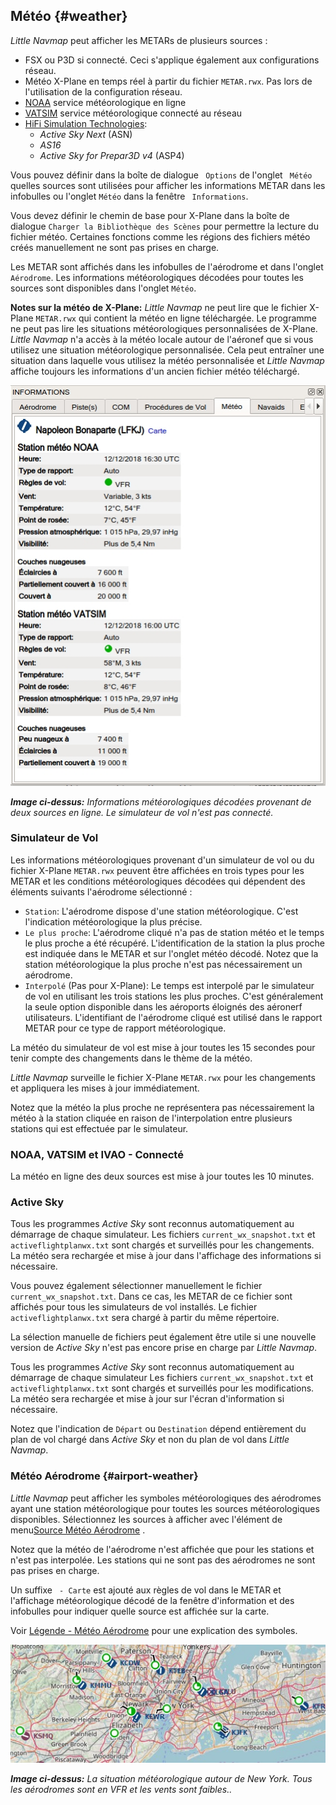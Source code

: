 ## Météo {#weather}

_Little Navmap_ peut afficher les METARs de plusieurs sources :

* FSX ou P3D si connecté. Ceci s'applique également aux configurations réseau.
* Météo X-Plane en temps réel à partir du fichier `METAR.rwx`. Pas lors de l'utilisation de la configuration réseau.
* [NOAA](http://www.weather.gov) service météorologique en ligne
* [VATSIM](http://www.vatsim.net) service météorologique connecté au réseau
* [HiFi Simulation Technologies](http://www.hifisimtech.com):
  * _Active Sky Next_ \(ASN\)
  * _AS16_
  * _Active Sky for Prepar3D v4_ \(ASP4\)

Vous pouvez définir dans la boîte de dialogue ` Options` de l'onglet ` Météo` quelles sources sont utilisées pour afficher les informations METAR dans les infobulles ou l'onglet `Météo` dans la fenêtre ` Informations`.

Vous devez définir le chemin de base pour X-Plane dans la boîte de dialogue `Charger la Bibliothèque des Scènes` pour permettre la lecture du fichier météo. Certaines fonctions comme les régions des fichiers météo créés manuellement ne sont pas prises en charge.

Les METAR sont affichés dans les infobulles de l'aérodrome et dans l'onglet ` Aérodrome`. Les informations météorologiques décodées pour toutes les sources sont disponibles dans l'onglet `Météo`.

**Notes sur la météo de X-Plane:**
*Little Navmap* ne peut lire que le fichier X-Plane `METAR.rwx` qui contient la météo en ligne téléchargée. Le programme ne peut pas lire les situations météorologiques personnalisées de X-Plane. *Little Navmap* n'a accès à la météo locale autour de l'aéronef que si vous utilisez une situation météorologique personnalisée. Cela peut entraîner une situation dans laquelle vous utilisez la météo personnalisée et *Little Navmap* affiche toujours les informations d'un ancien fichier météo téléchargé.

![Weather tab](../images/weather_fr.jpg "Weather tab")

_**Image ci-dessus:** Informations météorologiques décodées provenant de deux sources en ligne. Le simulateur de vol n'est pas connecté._

### Simulateur de Vol

Les informations météorologiques provenant d'un simulateur de vol ou du fichier X-Plane `METAR.rwx` peuvent être affichées en trois types pour les METAR et les conditions météorologiques décodées qui dépendent des éléments suivants l'aérodrome sélectionné :

* `Station`: L'aérodrome dispose d'une station météorologique. C'est l'indication météorologique la plus précise.
* `Le plus proche`: L'aérodrome cliqué n'a pas de station météo et le temps le plus proche a été récupéré. L'identification de la station la plus proche est indiquée dans le METAR et sur l'onglet météo décodé. Notez que la station météorologique la plus proche n'est pas nécessairement un aérodrome.
* `Interpolé` \(Pas pour X-Plane\): Le temps est interpolé par le simulateur de vol en utilisant les trois stations les plus proches. C'est généralement la seule option disponible dans les aéroports éloignés des aéronerf utilisateurs. L'identifiant de l'aérodrome cliqué est utilisé dans le rapport METAR pour ce type de rapport météorologique.

La météo du simulateur de vol est mise à jour toutes les 15 secondes pour tenir compte des changements dans le thème de la météo.

*Little Navmap* surveille le fichier X-Plane `METAR.rwx` pour les changements et appliquera les mises à jour immédiatement.

Notez que la météo la plus proche ne représentera pas nécessairement la météo à la station cliquée en raison de l'interpolation entre plusieurs stations qui est effectuée par le simulateur.

### NOAA, VATSIM et IVAO - Connecté

La météo en ligne des deux sources est mise à jour toutes les 10 minutes.

### Active Sky

Tous les programmes _Active Sky_ sont reconnus automatiquement au démarrage de chaque simulateur.
Les fichiers `current_wx_snapshot.txt` et `activeflightplanwx.txt` sont chargés et surveillés pour les changements. La météo sera rechargée et mise à jour dans l'affichage des informations si nécessaire.

Vous pouvez également sélectionner manuellement le fichier `current_wx_snapshot.txt`. Dans ce cas, les METAR de ce fichier sont affichés pour tous les simulateurs de vol installés. Le fichier `activeflightplanwx.txt` sera chargé à partir du même répertoire.

La sélection manuelle de fichiers peut également être utile si une nouvelle version de _Active Sky_ n'est pas encore prise en charge par _Little Navmap_.

Tous les programmes _Active Sky_ sont reconnus automatiquement au démarrage de chaque simulateur
Les fichiers `current_wx_snapshot.txt` et `activeflightplanwx.txt` sont chargés et surveillés pour les modifications. La météo sera rechargée et mise à jour sur l'écran d'information si nécessaire.

Notez que l'indication de `Départ` ou `Destination` dépend entièrement du plan de vol chargé dans _Active Sky_ et non du plan de vol dans _Little Navmap_.

### Météo Aérodrome {#airport-weather}

_Little Navmap_ peut afficher les symboles météorologiques des aérodromes ayant une station météorologique pour toutes les sources météorologiques disponibles. Sélectionnez les sources à afficher avec l'élément de menu[Source Météo Aérodrome](MENUS.md#airport-weather-source) .

Notez que la météo de l'aérodrome n'est affichée que pour les stations et n'est pas interpolée. Les stations qui ne sont pas des aérodromes ne sont pas prises en charge.

Un suffixe ` - Carte` est ajouté aux règles de vol dans le METAR et l'affichage météorologique décodé de la fenêtre d'information et des infobulles pour indiquer quelle source est affichée sur la carte.

Voir [Légende - Météo Aérodrome](LEGEND.md#airport-weather) pour une explication des symboles.

![Airport Weather](../images/weather_map.jpg "Weather tab")

_**Image ci-dessus:** La situation météorologique autour de New York. Tous les aérodromes sont en VFR et les vents sont faibles.._
